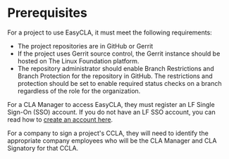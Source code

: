 # Prerequisites

For a project to use EasyCLA, it must meet the following requirements:

* The project repositories are in GitHub or Gerrit
* If the project uses Gerrit source control, the Gerrit instance should be hosted on The Linux Foundation platform.
* The repository administrator should enable Branch Restrictions and Branch Protection for the repository in GitHub. The restrictions and protection should be set to enable required status checks on a branch regardless of the role for the organization.

For a CLA Manager to access EasyCLA, they must register an LF Single Sign-On \(SSO\) account. If you do not have an LF SSO account, you can read how to [create an account here](https://docs.linuxfoundation.org/lfx/sso/create-an-account).

For a company to sign a project's CCLA, they will need to identify the appropriate company employees who will be the CLA Manager and CLA Signatory for that CCLA.

